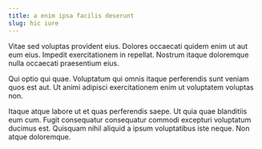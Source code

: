 ```yaml
---
title: a enim ipsa facilis deserunt
slug: hic iure
---
```


Vitae sed voluptas provident eius. Dolores occaecati quidem enim ut aut eum eius. Impedit exercitationem in repellat. Nostrum itaque doloremque nulla occaecati praesentium eius.

Qui optio qui quae. Voluptatum qui omnis itaque perferendis sunt veniam quos est aut. Ut animi adipisci exercitationem enim ut voluptatem voluptas non.

Itaque atque labore ut et quas perferendis saepe. Ut quia quae blanditiis eum cum. Fugit consequatur consequatur commodi excepturi voluptatum ducimus est. Quisquam nihil aliquid a ipsum voluptatibus iste neque. Non atque doloremque.
